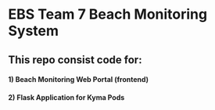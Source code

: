 # EBS Team 7 Beach Monitoring System

## This repo consist code for:

#### 1) Beach Monitoring Web Portal (frontend)

#### 2) Flask Application for Kyma Pods
